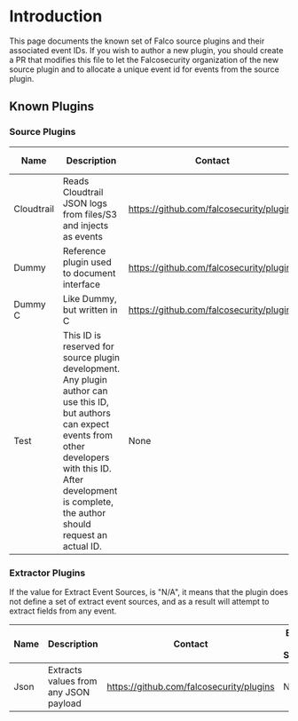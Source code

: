 # Introduction

This page documents the known set of Falco source plugins and their associated event IDs. If you wish to author a new plugin, you should create a PR that modifies this file to let the Falcosecurity organization of the new source plugin and to allocate a unique event id for events from the source plugin.

## Known Plugins

### Source Plugins

| Name | Description | Contact | Event ID | Event Source
| ---- | --- | --- | --- | ---
| Cloudtrail | Reads Cloudtrail JSON logs from files/S3 and injects as events | https://github.com/falcosecurity/plugins | 2 | `cloudtrail`
| Dummy | Reference plugin used to document interface | https://github.com/falcosecurity/plugins | 3 | `dummy`
| Dummy C | Like Dummy, but written in C | https://github.com/falcosecurity/plugins | 4 | `dummy`
| Test | This ID is reserved for source plugin development. Any plugin author can use this ID, but authors can expect events from other developers with this ID. After development is complete, the author should request an actual ID. | None | 999 | `test`

### Extractor Plugins

If the value for Extract Event Sources, is "N/A", it means that the plugin does not define a set of extract event sources, and as a result will attempt to extract fields from any event.

| Name | Description | Contact | Extract Event Sources
| ---- | --- | --- | ---
| Json | Extracts values from any JSON payload | https://github.com/falcosecurity/plugins | N/A

